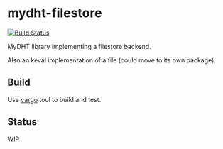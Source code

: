 mydht-filestore
===============

[![Build Status](https://travis-ci.org/cheme/mydht-filestore.svg?branch=master)](https://travis-ci.org/cheme/mydht-filestore)


MyDHT library implementing a filestore backend.

Also an keval implementation of a file (could move to its own package).


Build
-----

Use [cargo](http://crates.io) tool to build and test.

Status
------

WIP


